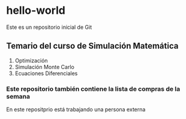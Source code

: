 # hello-world
Este es un repositorio inicial de Git

## Temario del curso de Simulación Matemática

1. Optimización
2. Simulación Monte Carlo
3. Ecuaciones Diferenciales

### Este repositorio también contiene la lista de compras de la semana

En este repositprio está trabajando una persona externa 
